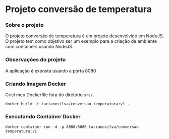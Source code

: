 # Projeto conversão de temperatura

### Sobre o projeto
O projeto conversão de temperatura é um projeto desenvolvido em NodeJS. O projeto tem como objetivo ser um exemplo para a criação de ambiente com containers usando NodeJS.

### Observações do projeto
A aplicação é exposta usando a porta 8080

### Criando Imagem Docker

Criei meu Dockerfile fora do diretório `src/`.

```console
docker build -t tacianosilva/conversao-temperatura:v1 .
```

### Executando Container Docker

```console
docker container run -d -p 8080:8080 tacianosilva/conversao-temperatura:v1
```